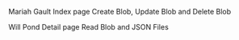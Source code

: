 Mariah Gault  Index page Create Blob, Update Blob and Delete Blob


Will Pond Detail page Read Blob and JSON Files

